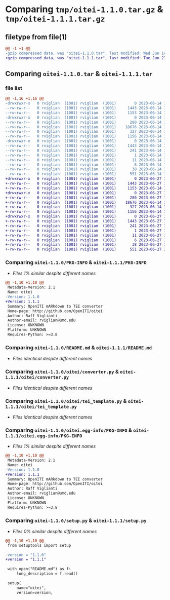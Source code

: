 # Comparing `tmp/oitei-1.1.0.tar.gz` & `tmp/oitei-1.1.1.tar.gz`

## filetype from file(1)

```diff
@@ -1 +1 @@
-gzip compressed data, was "oitei-1.1.0.tar", last modified: Wed Jun 14 15:38:13 2023, max compression
+gzip compressed data, was "oitei-1.1.1.tar", last modified: Tue Jun 27 18:46:20 2023, max compression
```

## Comparing `oitei-1.1.0.tar` & `oitei-1.1.1.tar`

### file list

```diff
@@ -1,16 +1,16 @@
-drwxrwxr-x   0 rviglian  (1001) rviglian  (1001)        0 2023-06-14 15:38:13.265866 oitei-1.1.0/
--rw-rw-r--   0 rviglian  (1001) rviglian  (1001)     1443 2023-06-14 15:38:13.265866 oitei-1.1.0/PKG-INFO
--rw-rw-r--   0 rviglian  (1001) rviglian  (1001)     1153 2023-06-14 14:55:56.000000 oitei-1.1.0/README.md
-drwxrwxr-x   0 rviglian  (1001) rviglian  (1001)        0 2023-06-14 15:38:13.265866 oitei-1.1.0/oitei/
--rw-rw-r--   0 rviglian  (1001) rviglian  (1001)      280 2023-06-14 15:36:18.000000 oitei-1.1.0/oitei/__init__.py
--rw-rw-r--   0 rviglian  (1001) rviglian  (1001)    18676 2023-06-14 14:55:56.000000 oitei-1.1.0/oitei/converter.py
--rw-rw-r--   0 rviglian  (1001) rviglian  (1001)      327 2023-06-14 14:55:56.000000 oitei-1.1.0/oitei/namespaces.py
--rw-rw-r--   0 rviglian  (1001) rviglian  (1001)     1156 2023-06-14 14:55:56.000000 oitei-1.1.0/oitei/tei_template.py
-drwxrwxr-x   0 rviglian  (1001) rviglian  (1001)        0 2023-06-14 15:38:13.265866 oitei-1.1.0/oitei.egg-info/
--rw-rw-r--   0 rviglian  (1001) rviglian  (1001)     1443 2023-06-14 15:38:13.000000 oitei-1.1.0/oitei.egg-info/PKG-INFO
--rw-rw-r--   0 rviglian  (1001) rviglian  (1001)      241 2023-06-14 15:38:13.000000 oitei-1.1.0/oitei.egg-info/SOURCES.txt
--rw-rw-r--   0 rviglian  (1001) rviglian  (1001)        1 2023-06-14 15:38:13.000000 oitei-1.1.0/oitei.egg-info/dependency_links.txt
--rw-rw-r--   0 rviglian  (1001) rviglian  (1001)       11 2023-06-14 15:38:13.000000 oitei-1.1.0/oitei.egg-info/requires.txt
--rw-rw-r--   0 rviglian  (1001) rviglian  (1001)        6 2023-06-14 15:38:13.000000 oitei-1.1.0/oitei.egg-info/top_level.txt
--rw-rw-r--   0 rviglian  (1001) rviglian  (1001)       38 2023-06-14 15:38:13.265866 oitei-1.1.0/setup.cfg
--rw-rw-r--   0 rviglian  (1001) rviglian  (1001)      551 2023-06-14 15:36:42.000000 oitei-1.1.0/setup.py
+drwxrwxr-x   0 rviglian  (1001) rviglian  (1001)        0 2023-06-27 18:46:20.129896 oitei-1.1.1/
+-rw-rw-r--   0 rviglian  (1001) rviglian  (1001)     1443 2023-06-27 18:46:20.129896 oitei-1.1.1/PKG-INFO
+-rw-rw-r--   0 rviglian  (1001) rviglian  (1001)     1153 2023-06-14 14:55:56.000000 oitei-1.1.1/README.md
+drwxrwxr-x   0 rviglian  (1001) rviglian  (1001)        0 2023-06-27 18:46:20.125896 oitei-1.1.1/oitei/
+-rw-rw-r--   0 rviglian  (1001) rviglian  (1001)      280 2023-06-27 18:45:44.000000 oitei-1.1.1/oitei/__init__.py
+-rw-rw-r--   0 rviglian  (1001) rviglian  (1001)    18676 2023-06-14 14:55:56.000000 oitei-1.1.1/oitei/converter.py
+-rw-rw-r--   0 rviglian  (1001) rviglian  (1001)      327 2023-06-14 14:55:56.000000 oitei-1.1.1/oitei/namespaces.py
+-rw-rw-r--   0 rviglian  (1001) rviglian  (1001)     1156 2023-06-14 14:55:56.000000 oitei-1.1.1/oitei/tei_template.py
+drwxrwxr-x   0 rviglian  (1001) rviglian  (1001)        0 2023-06-27 18:46:20.129896 oitei-1.1.1/oitei.egg-info/
+-rw-rw-r--   0 rviglian  (1001) rviglian  (1001)     1443 2023-06-27 18:46:20.000000 oitei-1.1.1/oitei.egg-info/PKG-INFO
+-rw-rw-r--   0 rviglian  (1001) rviglian  (1001)      241 2023-06-27 18:46:20.000000 oitei-1.1.1/oitei.egg-info/SOURCES.txt
+-rw-rw-r--   0 rviglian  (1001) rviglian  (1001)        1 2023-06-27 18:46:20.000000 oitei-1.1.1/oitei.egg-info/dependency_links.txt
+-rw-rw-r--   0 rviglian  (1001) rviglian  (1001)       11 2023-06-27 18:46:20.000000 oitei-1.1.1/oitei.egg-info/requires.txt
+-rw-rw-r--   0 rviglian  (1001) rviglian  (1001)        6 2023-06-27 18:46:20.000000 oitei-1.1.1/oitei.egg-info/top_level.txt
+-rw-rw-r--   0 rviglian  (1001) rviglian  (1001)       38 2023-06-27 18:46:20.129896 oitei-1.1.1/setup.cfg
+-rw-rw-r--   0 rviglian  (1001) rviglian  (1001)      551 2023-06-27 18:45:53.000000 oitei-1.1.1/setup.py
```

### Comparing `oitei-1.1.0/PKG-INFO` & `oitei-1.1.1/PKG-INFO`

 * *Files 1% similar despite different names*

```diff
@@ -1,10 +1,10 @@
 Metadata-Version: 2.1
 Name: oitei
-Version: 1.1.0
+Version: 1.1.1
 Summary: OpenITI mARkdown to TEI converter
 Home-page: http://github.com/OpenITI/oitei
 Author: Raff Viglianti
 Author-email: rviglian@umd.edu
 License: UNKNOWN
 Platform: UNKNOWN
 Requires-Python: >=3.8
```

### Comparing `oitei-1.1.0/README.md` & `oitei-1.1.1/README.md`

 * *Files identical despite different names*

### Comparing `oitei-1.1.0/oitei/converter.py` & `oitei-1.1.1/oitei/converter.py`

 * *Files identical despite different names*

### Comparing `oitei-1.1.0/oitei/tei_template.py` & `oitei-1.1.1/oitei/tei_template.py`

 * *Files identical despite different names*

### Comparing `oitei-1.1.0/oitei.egg-info/PKG-INFO` & `oitei-1.1.1/oitei.egg-info/PKG-INFO`

 * *Files 1% similar despite different names*

```diff
@@ -1,10 +1,10 @@
 Metadata-Version: 2.1
 Name: oitei
-Version: 1.1.0
+Version: 1.1.1
 Summary: OpenITI mARkdown to TEI converter
 Home-page: http://github.com/OpenITI/oitei
 Author: Raff Viglianti
 Author-email: rviglian@umd.edu
 License: UNKNOWN
 Platform: UNKNOWN
 Requires-Python: >=3.8
```

### Comparing `oitei-1.1.0/setup.py` & `oitei-1.1.1/setup.py`

 * *Files 0% similar despite different names*

```diff
@@ -1,10 +1,10 @@
 from setuptools import setup
 
-version = "1.1.0"
+version = "1.1.1"
 
 with open("README.md") as f:
     long_description = f.read()
 
 setup(
     name="oitei",
     version=version,
```

